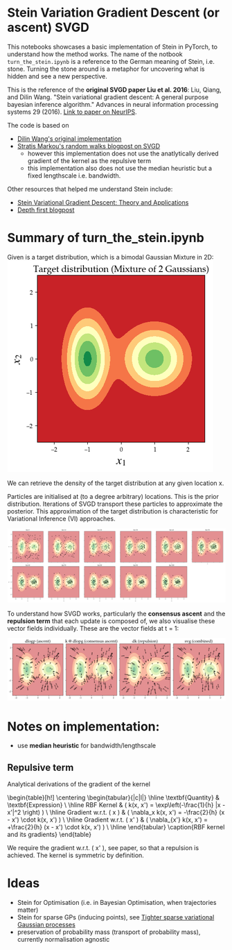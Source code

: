 # Stein Variation Gradient Descent (or ascent) SVGD

This notebooks showcases a basic implementation of Stein in PyTorch, to understand how the method works. The name of the notbook `turn_the_stein.ipynb` is a reference to the German meaning of Stein, i.e. stone. Turning the stone around is a metaphor for uncovering what is hidden and see a new perspective.

This is the reference of the **original SVGD paper Liu et al. 2016**:
Liu, Qiang, and Dilin Wang. "Stein variational gradient descent: A general purpose bayesian inference algorithm." Advances in neural information processing systems 29 (2016). [Link to paper on NeurIPS](https://proceedings.neurips.cc/paper_files/paper/2016/file/b3ba8f1bee1238a2f37603d90b58898d-Paper.pdf).

The code is based on 
- [Dilin Wang's original implementation](https://github.com/dilinwang820/Stein-Variational-Gradient-Descent/blob/master/python/svgd.py)
- [Stratis Markou's random walks blogpost on SVGD](https://github.com/stratisMarkou/random-walks/blob/master/random-walks/book/papers/svgd/svgd.ipynb)
    - however this implementation does not use the anatlytically derived gradient of the kernel as the repulsive term
    - this implementation also does not use the median heuristic but a fixed lengthscale i.e. bandwidth. 

Other resources that helped me understand Stein include:
- [Stein Variational Gradient Descent: Theory and
Applications](https://www.cs.utexas.edu/~lqiang/PDF/svgd_aabi2016.pdf)
- [Depth first blogpost](https://www.depthfirstlearning.com/2020/SVGD)

# Summary of turn_the_stein.ipynb

Given is a target distribution, which is a bimodal Gaussian Mixture in 2D:
![target distribution](img/target_distribution.png)

We can retrieve the density of the target distribution at any given location x.

Particles are initialised at (to a degree arbitrary) locations. This is the prior distribution. Iterations of SVGD transport these particles to approximate the posterior. This approximation of the target distribution is characteristic for Variational Inference (VI) approaches.

![evolution](img/updates_over_100_it.png)

To understand how SVGD works, particularly the **consensus ascent** and the **repulsion term** that each update is composed of, we also visualise these vector fields individually. These are the vector fields at t = 1:

![components](img/svg_components.png)

# Notes on implementation:

- use **median heuristic** for bandwidth/lengthscale

## Repulsive term

Analytical derivations of the gradient of the kernel

\begin{table}[h!]
\centering
\begin{tabular}{|c|l|}
\hline
\textbf{Quantity} & \textbf{Expression} \\
\hline
RBF Kernel & \( k(x, x') = \exp\left(-\frac{1}{h} \|x - x'\|^2 \right) \) \\
\hline
Gradient w.r.t. \( x \) & \( \nabla_x k(x, x') = -\frac{2}{h} (x - x') \cdot k(x, x') \) \\
\hline
Gradient w.r.t. \( x' \) & \( \nabla_{x'} k(x, x') = +\frac{2}{h} (x - x') \cdot k(x, x') \) \\
\hline
\end{tabular}
\caption{RBF kernel and its gradients}
\end{table}

We require the gradient w.r.t. \( x' \), see paper, so that a repulsion is achieved. The kernel is symmetric by definition. 

# Ideas

- Stein for Optimisation (i.e. in Bayesian Optimisation, when trajectories matter)
- Stein for sparse GPs (inducing points), see [Tighter sparse variational Gaussian processes
](https://arxiv.org/abs/2502.04750)
- preservation of probability mass (transport of probability mass), currently normalisation agnostic
